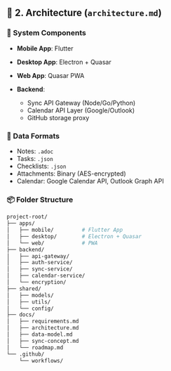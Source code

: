 ## 🧱 2. Architecture (`architecture.md`)

### 🔧 System Components

* **Mobile App**: Flutter
* **Desktop App**: Electron + Quasar
* **Web App**: Quasar PWA
* **Backend**:

  * Sync API Gateway (Node/Go/Python)
  * Calendar API Layer (Google/Outlook)
  * GitHub storage proxy

### 🧭 Data Formats

* Notes: `.adoc`
* Tasks: `.json`
* Checklists: `.json`
* Attachments: Binary (AES-encrypted)
* Calendar: Google Calendar API, Outlook Graph API

### 📦 Folder Structure

```bash
project-root/
├── apps/
│   ├── mobile/         # Flutter App
│   ├── desktop/        # Electron + Quasar
│   └── web/            # PWA
├── backend/
│   ├── api-gateway/
│   ├── auth-service/
│   ├── sync-service/
│   ├── calendar-service/
│   └── encryption/
├── shared/
│   ├── models/
│   ├── utils/
│   └── config/
├── docs/
│   ├── requirements.md
│   ├── architecture.md
│   ├── data-model.md
│   ├── sync-concept.md
│   └── roadmap.md
└── .github/
    └── workflows/
```